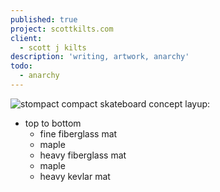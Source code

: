 ```yaml
---
published: true
project: scottkilts.com
client:
  - scott j kilts
description: 'writing, artwork, anarchy'
todo:
  - anarchy
---
```

![stompact compact skateboard concept]({{site.baseurl}}/media/stompact-working.GIF)
 layup:
  - top to bottom
    - fine fiberglass mat
    - maple
    - heavy fiberglass mat
    - maple
    - heavy kevlar mat
